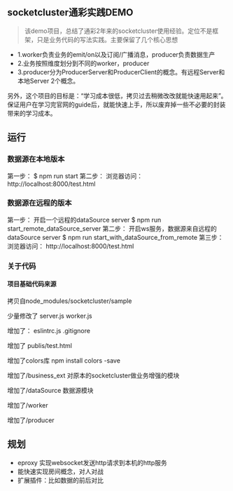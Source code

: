## socketcluster通彩实践DEMO
>该demo项目，总结了通彩2年来的socketcluster使用经验。定位不是框架，只是业务代码的写法实践。主要保留了几个核心思想
- 1.worker负责业务的emit/on以及订阅/广播消息，producer负责数据生产
- 2.业务按照维度划分到不同的worker，producer
- 3.producer分为ProducerServer和ProducerClient的概念。有远程Server和本地Server 2个概念。

另外，这个项目的目标是：“学习成本很低，拷贝过去稍微改改就能快速用起来”。保证用户在学习完官网的guide后，就能快速上手，所以废弃掉一些不必要的封装带来的学习成本。

## 运行

### 数据源在本地版本
第一步：
$ npm run start
第二步：
浏览器访问： http://localhost:8000/test.html


### 数据源在远程的版本
第一步： 开启一个远程的dataSource server
$ npm run start_remote_dataSource_server
第二步： 开启ws服务，数据源来自远程的dataSource server
$ npm run start_with_dataSource_from_remote
第三步：
浏览器访问： http://localhost:8000/test.html

### 关于代码

#### 项目基础代码来源

拷贝自node_modules/socketcluster/sample

少量修改了
server.js 
worker.js

增加了：
eslintrc.js
.gitignore

增加了
publis/test.html

增加了colors库
npm install colors -save

增加了/business_ext
对原本的socketcluster做业务增强的模块

增加了/dataSource
数据源模块

增加了/worker

增加了/producer


## 规划
- eproxy 实现websocket发送http请求到本机的http服务
- 能快速实现房间概念，对人对战
- 扩展插件：比如数据的前后对比

